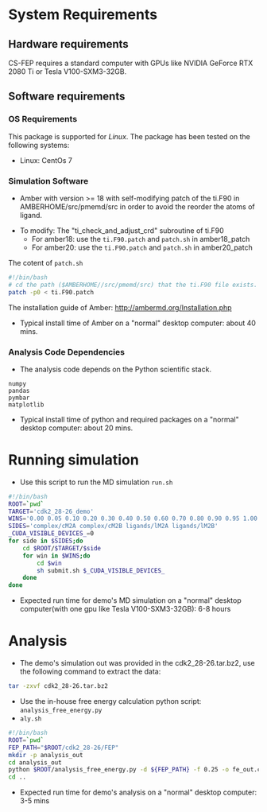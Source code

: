 # System Requirements
## Hardware requirements
CS-FEP requires a standard computer with GPUs like NVIDIA GeForce RTX 2080 Ti or Tesla V100-SXM3-32GB.
## Software requirements
### OS Requirements
This package is supported for *Linux*. The package has been tested on the following systems:
+ Linux: CentOs 7

### Simulation Software
+ Amber with version >= 18 with self-modifying patch of the ti.F90 in AMBERHOME/src/pmemd/src in order to avoid the reorder the atoms of ligand.
- To modify: The "ti_check_and_adjust_crd" subroutine of ti.F90 
    - For amber18: use the `ti.F90.patch` and `patch.sh` in amber18_patch
    - For amber20: use the `ti.F90.patch` and `patch.sh` in amber20_patch
    
The cotent of `patch.sh`
```sh 
#!/bin/bash
# cd the path ($AMBERHOME//src/pmemd/src) that the ti.F90 file exists.
patch -p0 < ti.F90.patch
```    
The installation guide of Amber: http://ambermd.org/Installation.php
- Typical install time of Amber on a "normal" desktop computer: about 40 mins.
### Analysis Code Dependencies
- The analysis code depends on the Python scientific stack. 
```
numpy
pandas
pymbar
matplotlib
```
- Typical install time of python and required packages on a "normal" desktop computer: about 20 mins.


# Running simulation
- Use this script to run the MD simulation
`run.sh`
```sh
#!/bin/bash
ROOT=`pwd`
TARGET='cdk2_28-26_demo'
WINS='0.00 0.05 0.10 0.20 0.30 0.40 0.50 0.60 0.70 0.80 0.90 0.95 1.00'
SIDES='complex/cM2A complex/cM2B ligands/lM2A ligands/lM2B'
_CUDA_VISIBLE_DEVICES_=0
for side in $SIDES;do
    cd $ROOT/$TARGET/$side
    for win in $WINS;do
        cd $win
        sh submit.sh $_CUDA_VISIBLE_DEVICES_
    done
done
```
- Expected run time for demo's MD simulation on a "normal" desktop computer(with one gpu like Tesla V100-SXM3-32GB): 6-8 hours


# Analysis
- The demo's simulation out was provided in the cdk2_28-26.tar.bz2, use the following command to extract the data:
```sh
tar -zxvf cdk2_28-26.tar.bz2
```
- Use the in-house free energy calculation python script: `analysis_free_energy.py`
- `aly.sh`
```sh
#!/bin/bash
ROOT=`pwd`
FEP_PATH="$ROOT/cdk2_28-26/FEP"
mkdir -p analysis_out
cd analysis_out
python $ROOT/analysis_free_energy.py -d ${FEP_PATH} -f 0.25 -o fe_out.csv
cd ..
```
- Expected run time for demo's analysis on a "normal" desktop computer: 3-5 mins
